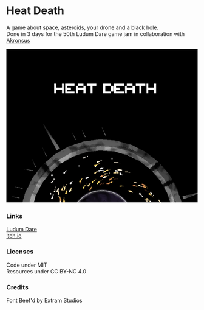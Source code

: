 # Heat Death

A game about space, asteroids, your drone and a black hole.  
Done in 3 days for the 50th Ludum Dare game jam in collaboration with [Akronsus](https://github.com/Akronsus)  

![screenshot of the game Heat Death](resource/screenshot.png)

### Links
[Ludum Dare](https://ldjam.com/events/ludum-dare/50/heat-death-2)  
[itch.io](https://akronsus.itch.io/ld50-heat-death)

### Licenses
Code under MIT  
Resources under CC BY-NC 4.0

### Credits 
Font Beef'd by Extram Studios
